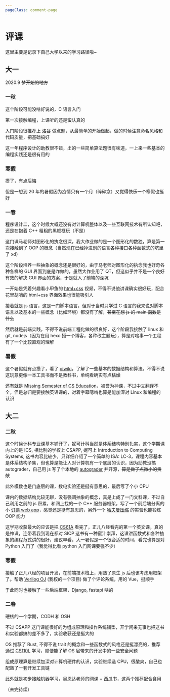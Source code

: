 ```yaml
---
pageClass: comment-page
---
```


# 评课

这里主要是记录下自己大学以来的学习路径啦~

## 大一

2020.9 ~~梦开始的地方~~

### 一秋

这个阶段可能没啥好说的，C 语言入门

第一次接触编程，上课听的还是蛮认真的

入门阶段很推荐上 [洛谷](https://www.luogu.com.cn/) 做点题，从最简单的开始做起，做的时候注意命名风格和代码质量，把基础搞好

这一年程序设计的助教很不错，出的一些简单算法题很有味道，一上来一些基本的编程实践还是很有用的

### 寒假

摸了，有点后悔

但是一想到 20 年的暑假因为疫情只有一个月（碎碎念）又觉得快乐一个寒假也挺好

### 一春

程序设计二，这个时候大概还没有对计算机整体以及一些互联网技术有所认知吧，还是在抱着 C++ 粗粗的黑框框玩（不是）

这门课马老师对图形化的执念很深，我大作业做的是一个图形化的数独，算是第一次接触到了 OOP 的概念（当然现在已经掉进别的语言各种接口各种函数式的坑里了 xd）

这个阶段培养一些抽象的概念还是很好的，由于马老师对图形化的执念我也好奇各种各样的 GUI 界面到底是咋做的，虽然大作业用了 QT，但这似乎并不是一个良好有效的解决 GUI 界面的方案，于是就入了前端的深坑

一开始是凭着兴趣看小甲鱼的 [html+css](https://www.bilibili.com/video/BV1QW411N762) 视频，不得不说他讲课确实很好玩，配合花里胡哨的 html+css 界面效果也很能吸引人

接着就是 js 语言，这是一门脚本语言，但对于当时只学过 C 语言的我来说对脚本语言以及基本的一些概念（比如环境）都没有了解，~~甚至在想 js 的 main 函数是什么~~

然后就是前端实践，不得不说前端工程化做的很良好，这个阶段我接触了 linux 和 git, nodejs（因为在用 hexo 搭一个博客，各种改主题玩），算是对啥事一个工程有了一个比较直观的理解

### 暑假

这个暑假就有点摸了，看了 [oiwiki](https://oi-wiki.org/)，了解了一些基本的数据结构和算法。不得不说这玩意更像一本工具书而不是教科书，单纯看确实有点枯燥

还有就是 [Missing Semester of CS Education](https://missing.csail.mit.edu/)，被誉为神课，不过中文翻译不全，但是总归是要接触英语课的，对着字幕嗯啃也算是能加深对 Linux 和编程的认识

## 大二

### 二秋

这个时候计科专业课基本铺开了，妮可计科当然是~~体系结构特别扎实~~，这个学期课内上的是 ICS, 相比别的学校上 CSAPP, 妮可上 Introduction to Computing Systems, 这书内容比较少，只详细介绍了一个简单的 ISA: LC-3，课程内容基本是体系结构子集，但也算是能让人对计算机有一个底层的认识，因为助教没搞 autograder，自己用 js 写了个本地的 [autograder](https://github.com/liuly0322/lc3web) 并开源，~~算是做了点微小的贡献~~

此外模数也是门底层的课，数电实验还是挺有意思的，最后写了个小 CPU

课内的数据结构比较无聊，没有强调抽象的概念，真是上成了一门文科课，不过自己利用之前的 js 积累，和网上找的一个 C++ 服务器框架，写了一个前后端分离的小 [订票 web app](https://github.com/liuly0322/Flight-Server)，感觉还是挺有意思的，另外一个 [哈夫曼压缩](https://github.com/liuly0322/HuffmanCompress) 的实验也能锻炼 OOP 能力

这学期收获最大的应该是把 [CS61A](https://inst.eecs.berkeley.edu/~cs61a/su20/) 看完了，正儿八经看完的第一个英文课，真的是神课，连带着我到现在都对 SICP 这书有一种蜜汁崇拜，这课讲函数式和各种抽象的编程范式讲的很好，建议早看，大一暑假是一个很合适的时间，看完也算是对 Python 入门了（我觉得比看 python 入门网课要强不少）

### 寒假

接触了正儿八经的项目开发，在前端技术栈上，用熟了原生 js 后也该考虑用框架了。帮助 [Verilog OJ](https://github.com/YAVGroup/Verilog-OJ) (我校的一个项目) 做了个评论系统，用的 Vue，挺顺手

于此同时也接触了一些后端框架，Django, fastapi 啥的

### 二春

硬核的一个学期，CODH 和 OSH

不过 CSAPP 这门课能很好的为组成原理和操作系统铺垫，开学闲来无事也把这书和实验都搞的差不多了，实验收获还是挺大的

OS 推荐了 Rust, 不得不说 trait 的概念和一些函数式的风格还是挺漂亮的，推荐通过 [CS110L](https://reberhardt.com/cs110l/spring-2020/) 学习，顺便能了解 OS 层带来的开发中的一些安全问题

组成原理算是继续加深对计算机硬件的认识，实验继续造 CPU，很酸爽，自己也配熟了一套开发工具链

此外就是初步接触机器学习，吴恩达老师的网课 + 西瓜书，这两个推荐配合食用

（未完待续）
